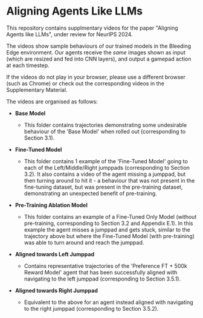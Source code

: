 # Aligning Agents Like LLMs
This repository contains supplmentary videos for the paper "Aligning Agents like LLMs", under review for NeurIPS 2024.

The videos show sample behaviours of our trained models in the Bleeding Edge environment. Our agents receive the *same* images shown as input (which are resized and fed into CNN layers), and output a gamepad action at each timestep.

If the videos do not play in your browser, please use a different browser (such as Chrome) or check out the corresponding videos in the Supplementary Material.

The videos are organised as follows:

- **Base Model**

  - This folder contains trajectories demonstrating some undesirable behaviour of the 'Base Model' when rolled out (corresponding to Section 3.1).

- **Fine-Tuned Model**
  - This folder contains 1 example of the 'Fine-Tuned Model' going to each of the Left/Middle/Right jumppads (corresponding to Section 3.2). It also contains a video of the agent missing a jumppad, but then turning around to hit it - a behaviour that was not present in the fine-tuning dataset, but was present in the pre-training dataset, demonstrating an unexpected benefit of pre-training.

- **Pre-Training Ablation Model**

  - This folder contains an example of a Fine-Tuned Only Model (without pre-training, corresponding to Section 3.2 and Appendix E.1). In this example the agent misses a jumppad and gets stuck, similar to the trajectory above but where the Fine-Tuned Model (with pre-training) was able to turn around and reach the jumppad.

- **Aligned towards Left Jumppad**

  - Contains representative trajectories of the 'Preference FT + 500k Reward Model' agent that has been successfully aligned with navigating to the left jumppad (corresponding to Section 3.5.1).

- **Aligned towards Right Jumppad**

  - Equivalent to the above for an agent instead aligned with navigating to the right jumppad (corresponding to Section 3.5.2).